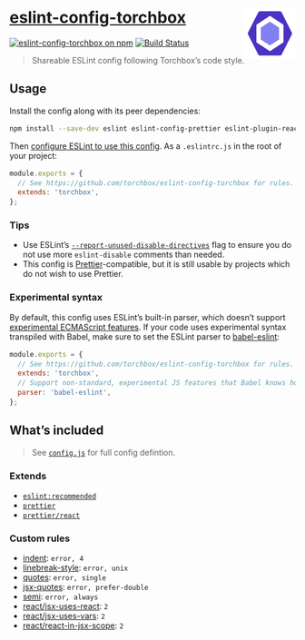# [eslint-config-torchbox](https://www.npmjs.com/package/eslint-config-torchbox) [<img src="https://raw.githubusercontent.com/torchbox/eslint-config-torchbox/master/.github/eslint-logo.svg?sanitize=true" alt="ESLint" width="90" height="90" align="right">](https://eslint.org)

[![eslint-config-torchbox on npm](https://img.shields.io/npm/v/eslint-config-torchbox.svg)](https://www.npmjs.com/package/eslint-config-torchbox) [![Build Status](https://travis-ci.com/torchbox/eslint-config-torchbox.svg?branch=master)](https://travis-ci.com/torchbox/eslint-config-torchbox)

> Shareable ESLint config following Torchbox’s code style.

## Usage

Install the config along with its peer dependencies:

```sh
npm install --save-dev eslint eslint-config-prettier eslint-plugin-react eslint-config-torchbox
```

Then [configure ESLint to use this config](https://eslint.org/docs/user-guide/configuring#extending-configuration-files). As a `.eslintrc.js` in the root of your project:

```js
module.exports = {
  // See https://github.com/torchbox/eslint-config-torchbox for rules.
  extends: 'torchbox',
};
```

### Tips

- Use ESLint’s [`--report-unused-disable-directives`](https://eslint.org/docs/user-guide/command-line-interface#--report-unused-disable-directives) flag to ensure you do not use more `eslint-disable` comments than needed.
- This config is [Prettier](https://prettier.io/)-compatible, but it is still usable by projects which do not wish to use Prettier.

### Experimental syntax

By default, this config uses ESLint’s built-in parser, which doesn’t support [experimental ECMAScript features](https://github.com/eslint/eslint/blob/a675c89573836adaf108a932696b061946abf1e6/README.md#what-about-experimental-features). If your code uses experimental syntax transpiled with Babel, make sure to set the ESLint parser to [babel-eslint](https://github.com/babel/babel-eslint):

```js
module.exports = {
  // See https://github.com/torchbox/eslint-config-torchbox for rules.
  extends: 'torchbox',
  // Support non-standard, experimental JS features that Babel knows how to process.
  parser: 'babel-eslint',
};
```

## What’s included

> See [`config.js`](./config.js) for full config defintion.

### Extends

- [`eslint:recommended`](https://eslint.org/docs/rules/)
- [`prettier`](https://github.com/prettier/eslint-config-prettier)
- [`prettier/react`](https://github.com/prettier/eslint-config-prettier)

### Custom rules

- [indent](https://eslint.org/docs/rules/indent): `error, 4`
- [linebreak-style](https://eslint.org/docs/rules/linebreak-style): `error, unix`
- [quotes](https://eslint.org/docs/rules/quotes): `error, single`
- [jsx-quotes](https://eslint.org/docs/rules/jsx-quotes): `error, prefer-double`
- [semi](https://eslint.org/docs/rules/semi): `error, always`
- [react/jsx-uses-react](https://github.com/yannickcr/eslint-plugin-react/blob/master/docs/rules/jsx-uses-react.md): `2`
- [react/jsx-uses-vars](https://github.com/yannickcr/eslint-plugin-react/blob/master/docs/rules/jsx-uses-vars.md): `2`
- [react/react-in-jsx-scope](https://github.com/yannickcr/eslint-plugin-react/blob/master/docs/rules/react-in-jsx-scope.md): `2`
